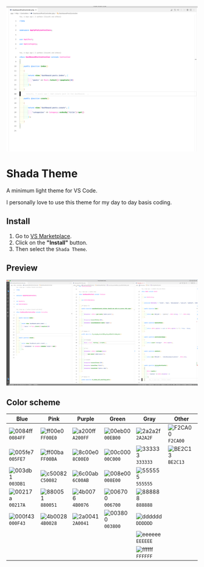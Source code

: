 ![](2023-02-21-13-34-18.png)

# Shada Theme
A minimum light theme for VS Code.

I personally love to use this theme for my day to day basis coding.


## Install
1. Go to [VS Marketplace](https://marketplace.visualstudio.com/search?term=shada-theme&target=VSCode&category=All%20categories&sortBy=Relevance).
1. Click on the **"Install"** button.
1. Then select the `Shada Theme`.

## Preview

![](2023-02-21-13-33-34.png)

## Color scheme

| Blue | Pink | Purple | Green | Gray | Other |
|------|------|--------|-------|------|-------|
| ![0084ff](https://via.placeholder.com/15/0084ff/000000?text=+) `0084FF` | ![ff00e0](https://via.placeholder.com/15/ff00e0/000000?text=+) `FF00E0` | ![a200ff](https://via.placeholder.com/15/a200ff/000000?text=+) `A200FF` | ![00eb00](https://via.placeholder.com/15/00eb00/000000?text=+) `00EB00` | ![2a2a2f](https://via.placeholder.com/15/2a2a2f/000000?text=+) `2A2A2F` | ![F2CA00](https://via.placeholder.com/15/F2CA00/000000?text=+) `F2CA00` |
| ![005fe7](https://via.placeholder.com/15/005fe7/000000?text=+) `005FE7` | ![ff00ba](https://via.placeholder.com/15/ff00ba/000000?text=+) `FF00BA` | ![8c00e0](https://via.placeholder.com/15/8c00e0/000000?text=+) `8C00E0` | ![00c000](https://via.placeholder.com/15/00c000/000000?text=+) `00C000` | ![333333](https://via.placeholder.com/15/333333/000000?text=+) `333333` | ![BE2C13](https://via.placeholder.com/15/BE2C13/000000?text=+) `BE2C13` |
| ![003db1](https://via.placeholder.com/15/003db1/000000?text=+) `003DB1` | ![c50082](https://via.placeholder.com/15/c50082/000000?text=+) `C50082` | ![6c00ab](https://via.placeholder.com/15/6c00ab/000000?text=+) `6C00AB` | ![008e00](https://via.placeholder.com/15/008e00/000000?text=+) `008E00` | ![555555](https://via.placeholder.com/15/555555/000000?text=+) `555555` |  |
| ![00217a](https://via.placeholder.com/15/00217a/000000?text=+) `00217A` | ![880051](https://via.placeholder.com/15/880051/000000?text=+) `880051` | ![4b0076](https://via.placeholder.com/15/4b0076/000000?text=+) `4B0076` | ![006700](https://via.placeholder.com/15/006700/000000?text=+) `006700` | ![888888](https://via.placeholder.com/15/888888/000000?text=+) `888888` |  |
| ![000f43](https://via.placeholder.com/15/000f43/000000?text=+) `000F43` | ![4b0028](https://via.placeholder.com/15/4b0028/000000?text=+) `4B0028` | ![2a0041](https://via.placeholder.com/15/2a0041/000000?text=+) `2A0041` | ![003800](https://via.placeholder.com/15/003800/000000?text=+) `003800` | ![dddddd](https://via.placeholder.com/15/dddddd/000000?text=+) `DDDDDD` |  |
|                                                                   |                                                                   |                                                                   |                                                                   | ![eeeeee](https://via.placeholder.com/15/eeeeee/000000?text=+) `EEEEEE` |  |
|                                                                   |                                                                   |                                                                   |                                                                   | ![ffffff](https://via.placeholder.com/15/ffffff/000000?text=+) `FFFFFF` |  |
